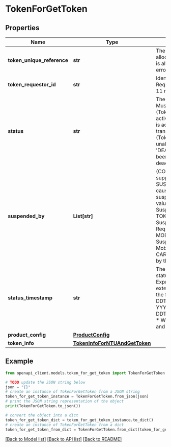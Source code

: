 # TokenForGetToken


## Properties

Name | Type | Description | Notes
------------ | ------------- | ------------- | -------------
**token_unique_reference** | **str** | The unique reference allocated to the Token which is always present even if an error occurs. maxLength: 64  | [optional] 
**token_requestor_id** | **str** | Identifies the Token Requestor. &lt;br&gt; minLength: 11 maxLength: 11  | [optional] 
**status** | **str** | The current status of Token. Must be either:  * &#39;INACTIVE&#39; (Token has not yet been activated)  * &#39;ACTIVE&#39; (Token is active and ready to transact)  * &#39;SUSPENDED&#39; (Token is suspended and unable to transact)  * &#39;DEACTIVATED&#39; (Token has been permanently deactivated). maxLength: 32  | [optional] 
**suspended_by** | **List[str]** | (CONDITIONAL only supplied if status is SUSPENDED) Who or what caused the Token to be suspended One or more values of:    * ISSUER - Suspended by the Issuer.    * TOKEN_REQUESTOR - Suspended by the Token Requestor    * MOBILE_PIN_LOCKED - Suspended due to the Mobile PIN being locked    * CARDHOLDER - Suspended by the Cardholder  | [optional] 
**status_timestamp** | **str** | The date and time the token status was last updated. Expressed in ISO 8601 extended format as one of the following:    * YYYY-MM-DDThh:mm:ss[.sss]Z    * YYYY-MM-DDThh:mm:ss[.sss]Â±hh:mm    * Where [.sss] is optional and can be 1 to 3 digits.  | [optional] 
**product_config** | [**ProductConfig**](ProductConfig.md) |  | [optional] 
**token_info** | [**TokenInfoForNTUAndGetToken**](TokenInfoForNTUAndGetToken.md) |  | [optional] 

## Example

```python
from openapi_client.models.token_for_get_token import TokenForGetToken

# TODO update the JSON string below
json = "{}"
# create an instance of TokenForGetToken from a JSON string
token_for_get_token_instance = TokenForGetToken.from_json(json)
# print the JSON string representation of the object
print(TokenForGetToken.to_json())

# convert the object into a dict
token_for_get_token_dict = token_for_get_token_instance.to_dict()
# create an instance of TokenForGetToken from a dict
token_for_get_token_from_dict = TokenForGetToken.from_dict(token_for_get_token_dict)
```
[[Back to Model list]](../README.md#documentation-for-models) [[Back to API list]](../README.md#documentation-for-api-endpoints) [[Back to README]](../README.md)


